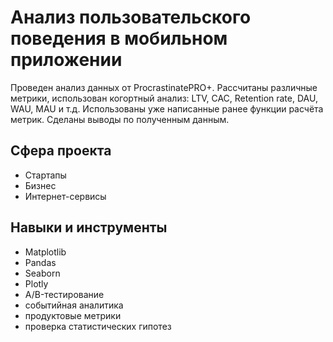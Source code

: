 # Анализ пользовательского поведения в мобильном приложении

Проведен анализ данных от ProcrastinatePRO+.
Рассчитаны различные метрики, использован когортный анализ: LTV, CAC, Retention rate, DAU, WAU, MAU и т.д. 
Использованы уже написанные ранее функции расчёта метрик. 
Сделаны выводы по полученным данным.


## Сфера проекта
- Стартапы
- Бизнес
- Интернет-сервисы

## Навыки и инструменты

- Matplotlib
- Pandas
- Seaborn
- Plotly
- A/B-тестирование
- событийная аналитика
- продуктовые метрики
- проверка статистических гипотез
